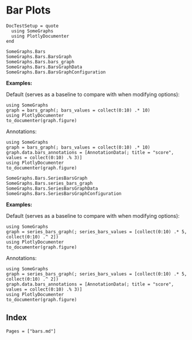 # Bar Plots

```@meta
DocTestSetup = quote
  using SomeGraphs
  using PlotlyDocumenter
end
```

```@docs
SomeGraphs.Bars
SomeGraphs.Bars.BarsGraph
SomeGraphs.Bars.bars_graph
SomeGraphs.Bars.BarsGraphData
SomeGraphs.Bars.BarsGraphConfiguration
```

**Examples:**

Default (serves as a baseline to compare with when modifying options):

```@example
using SomeGraphs
graph = bars_graph(; bars_values = collect(0:10) .* 10)
using PlotlyDocumenter
to_documenter(graph.figure)
```

Annotations:

```@example
using SomeGraphs
graph = bars_graph(; bars_values = collect(0:10) .* 10)
graph.data.bars_annotations = [AnnotationData(; title = "score", values = collect(0:10) .% 3)]
using PlotlyDocumenter
to_documenter(graph.figure)
```

```@docs
SomeGraphs.Bars.SeriesBarsGraph
SomeGraphs.Bars.series_bars_graph
SomeGraphs.Bars.SeriesBarsGraphData
SomeGraphs.Bars.SeriesBarsGraphConfiguration
```

**Examples:**

Default (serves as a baseline to compare with when modifying options):

```@example
using SomeGraphs
graph = series_bars_graph(; series_bars_values = [collect(0:10) .* 5, collect(0:10) .^ 2])
using PlotlyDocumenter
to_documenter(graph.figure)
```

Annotations:

```@example
using SomeGraphs
graph = series_bars_graph(; series_bars_values = [collect(0:10) .* 5, collect(0:10) .^ 2])
graph.data.bars_annotations = [AnnotationData(; title = "score", values = collect(0:10) .% 3)]
using PlotlyDocumenter
to_documenter(graph.figure)
```

## Index

```@index
Pages = ["bars.md"]
```

